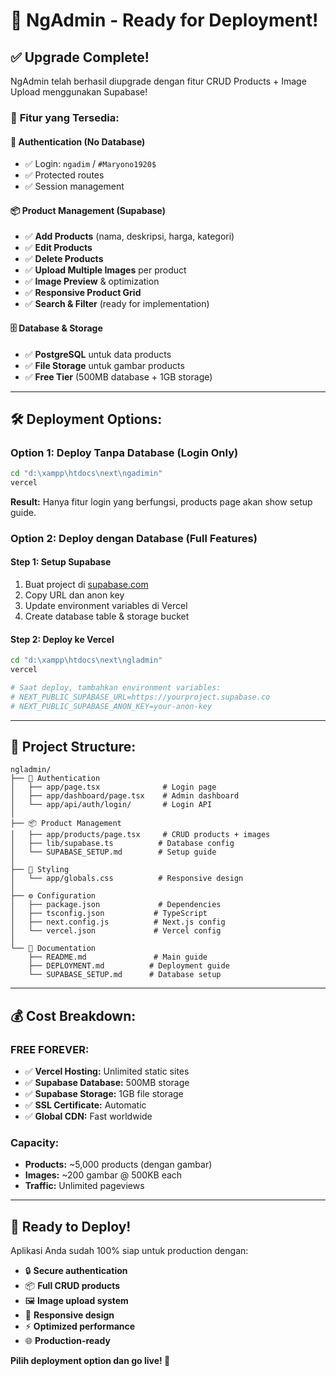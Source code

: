 # 🚀 NgAdmin - Ready for Deployment!

## ✅ **Upgrade Complete!**

NgAdmin telah berhasil diupgrade dengan fitur CRUD Products + Image Upload menggunakan Supabase!

### 🎯 **Fitur yang Tersedia:**

#### **👤 Authentication (No Database)**
- ✅ Login: `ngadim` / `#Maryono1920$`
- ✅ Protected routes
- ✅ Session management

#### **📦 Product Management (Supabase)**
- ✅ **Add Products** (nama, deskripsi, harga, kategori)
- ✅ **Edit Products** 
- ✅ **Delete Products**
- ✅ **Upload Multiple Images** per product
- ✅ **Image Preview** & optimization
- ✅ **Responsive Product Grid**
- ✅ **Search & Filter** (ready for implementation)

#### **🗄️ Database & Storage**
- ✅ **PostgreSQL** untuk data products
- ✅ **File Storage** untuk gambar products
- ✅ **Free Tier** (500MB database + 1GB storage)

---

## 🛠️ **Deployment Options:**

### **Option 1: Deploy Tanpa Database (Login Only)**
```bash
cd "d:\xampp\htdocs\next\ngadimin"
vercel
```
**Result:** Hanya fitur login yang berfungsi, products page akan show setup guide.

### **Option 2: Deploy dengan Database (Full Features)**

#### **Step 1: Setup Supabase**
1. Buat project di [supabase.com](https://supabase.com)
2. Copy URL dan anon key
3. Update environment variables di Vercel
4. Create database table & storage bucket

#### **Step 2: Deploy ke Vercel**
```bash
cd "d:\xampp\htdocs\next\ngladmin"
vercel

# Saat deploy, tambahkan environment variables:
# NEXT_PUBLIC_SUPABASE_URL=https://yourproject.supabase.co
# NEXT_PUBLIC_SUPABASE_ANON_KEY=your-anon-key
```

---

## 📂 **Project Structure:**

```
ngladmin/
├── 🔐 Authentication
│   ├── app/page.tsx              # Login page
│   ├── app/dashboard/page.tsx    # Admin dashboard
│   └── app/api/auth/login/       # Login API
│
├── 📦 Product Management
│   ├── app/products/page.tsx     # CRUD products + images
│   ├── lib/supabase.ts          # Database config
│   └── SUPABASE_SETUP.md        # Setup guide
│
├── 🎨 Styling
│   └── app/globals.css          # Responsive design
│
├── ⚙️ Configuration
│   ├── package.json             # Dependencies
│   ├── tsconfig.json           # TypeScript
│   ├── next.config.js          # Next.js config
│   └── vercel.json             # Vercel config
│
└── 📖 Documentation
    ├── README.md               # Main guide
    ├── DEPLOYMENT.md          # Deployment guide
    └── SUPABASE_SETUP.md      # Database setup
```

---

## 💰 **Cost Breakdown:**

### **FREE FOREVER:**
- ✅ **Vercel Hosting:** Unlimited static sites
- ✅ **Supabase Database:** 500MB storage
- ✅ **Supabase Storage:** 1GB file storage
- ✅ **SSL Certificate:** Automatic
- ✅ **Global CDN:** Fast worldwide

### **Capacity:**
- **Products:** ~5,000 products (dengan gambar)
- **Images:** ~200 gambar @ 500KB each
- **Traffic:** Unlimited pageviews

---

## 🎉 **Ready to Deploy!**

Aplikasi Anda sudah 100% siap untuk production dengan:
- 🔒 **Secure authentication**
- 📦 **Full CRUD products**
- 🖼️ **Image upload system**
- 📱 **Responsive design**
- ⚡ **Optimized performance**
- 🌐 **Production-ready**

**Pilih deployment option dan go live! 🚀**
